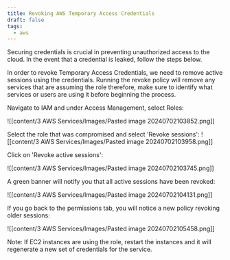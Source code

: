 ```yaml
---
title: Revoking AWS Temporary Access Credentials
draft: false
tags:
  - aws
---
```

Securing credentials is crucial in preventing unauthorized access to the cloud. In the event that a credential is leaked, follow the steps below.

In order to revoke Temporary Access Credentials, we need to remove active sessions using the credentials. Running the revoke policy will remove any services that are assuming the role therefore, make sure to identify what services or users are using it before beginning the process.

Navigate to IAM and under Access Management, select Roles:

![[content/3 AWS Services/Images/Pasted image 20240702103852.png]]

Select the role that was compromised and select 'Revoke sessions':
![[content/3 AWS Services/Images/Pasted image 20240702103958.png]]

Click on 'Revoke active sessions':

![[content/3 AWS Services/Images/Pasted image 20240702103745.png]]

A green banner will notify you that all active sessions have been revoked:

![[content/3 AWS Services/Images/Pasted image 20240702104131.png]]

If you go back to the permissions tab, you will notice a new policy revoking older sessions:

![[content/3 AWS Services/Images/Pasted image 20240702105458.png]]

Note: If EC2 instances are using the role, restart the instances and it will regenerate a new set of credentials for the service. 